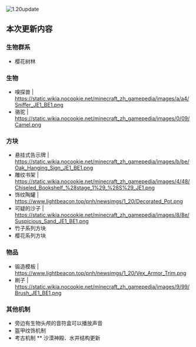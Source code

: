 ![1.20update](https://www.lightbeacon.top/pnh/newsimgs/Normal/1.20update.jpg "本次更新的 LOGO")
## 本次更新内容
### 生物群系
* 樱花树林
### 生物
* 嗅探兽 | https://static.wikia.nocookie.net/minecraft_zh_gamepedia/images/a/a4/Sniffer_JE1_BE1.png
* 骆驼 | https://static.wikia.nocookie.net/minecraft_zh_gamepedia/images/0/09/Camel.png
### 方块
* 悬挂式告示牌 | https://static.wikia.nocookie.net/minecraft_zh_gamepedia/images/b/be/Oak_Hanging_Sign_JE1_BE1.png
* 雕纹书架 | https://static.wikia.nocookie.net/minecraft_zh_gamepedia/images/4/48/Chiseled_Bookshelf_%28stage_1%29_%28S%29_JE1.png
* 饰纹陶罐 | https://www.lightbeacon.top/pnh/newsimgs/1_20/Decorated_Pot.png
* 可疑的沙子 | https://static.wikia.nocookie.net/minecraft_zh_gamepedia/images/8/8e/Suspicious_Sand_JE1_BE1.png
* 竹子系列方块
* 樱花系列方块
### 物品
* 锻造模板 | https://www.lightbeacon.top/pnh/newsimgs/1_20/Vex_Armor_Trim.png
* 刷子 | https://static.wikia.nocookie.net/minecraft_zh_gamepedia/images/9/99/Brush_JE1_BE1.png
### 其他机制
* 旁边有生物头颅的音符盒可以播放声音
* 盔甲纹饰机制
* 考古机制
** 沙漠神殿、水井结构更新
